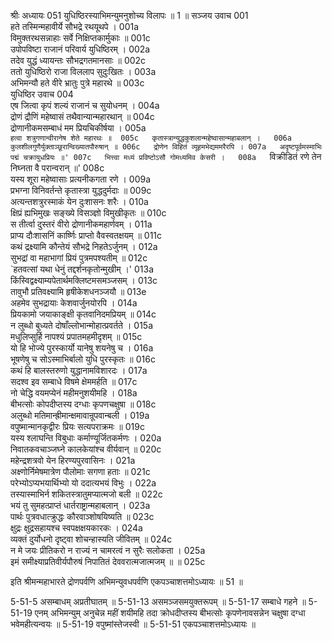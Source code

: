 श्रीः
अध्यायः 051
युधिष्ठिरस्याभिमन्युमनुशोच्य विलापः ॥ 1 ॥
सञ्जय उवाच 	001  
हते तस्मिन्महावीर्ये सौभद्रे रथयूथपे ।	001a  
विमुक्तरथसन्नाहाः सर्वे निक्षिप्तकार्मुकाः ॥	001c  
उपोपविष्टा राजानं परिवार्य युधिष्ठिरम् ।	002a  
तदेव युद्धं ध्यायन्तः सौभद्रगतमानसाः ॥	002c  
ततो युधिष्ठिरो राजा विललाप सुदुःखितः ।	003a  
अभिमन्यौ हते वीरे भ्रातुः पुत्रे महारथे ॥	003c  
युधिष्ठिर उवाच 	004  
एष जित्वा कृपं शल्यं राजानं च सुयोधनम् ।	004a  
द्रोणं द्रौणिं महेष्वासं तथैवान्यान्महारथान् ॥	004c  
द्रोणानीकमसम्बाधं मम प्रियचिकीर्षया ।	005a  
`हत्वा शत्रुगणान्वीरानेष शेते महारथः ॥	005c  
कृतास्त्रान्युद्धकुशलान्महेष्वासान्महाबलान् ।	006a  
कुलशीलगुणैर्युक्ताञ्छूरान्विख्यातपौरुषान् ॥	006c  
द्रोणेन विहितं व्यूहमभेद्यममरैरपि ।	007a  
अदृष्टपूर्वमस्माभिः पद्मं चक्रायुधप्रियः ॥'	007c  
भित्त्वा मध्यं प्रविष्टोऽसौ गोमध्यमिव केसरी ।	008a  
`विक्रीडितं रणे तेन निघ्नता वै परान्वरान् ॥'	008c  
यस्य शूरा महेष्वासाः प्रत्यनीकगता रणे ।	009a  
प्रभग्ना विनिवर्तन्ते कृतास्त्रा युद्धदुर्मदाः ॥	009c  
अत्यन्तशत्रुरस्माकं येन दुःशासनः शरैः ।	010a  
क्षिप्रं ह्यभिमुखः सङ्ख्ये विसञ्ज्ञो विमुखीकृतः ॥	010c  
स तीर्त्वा दुस्तरं वीरो द्रोणानीकमहार्णवम् ।	011a  
प्राप्य दौःशासनिं कार्ष्णिः प्राप्तो वैवस्वतक्षयम् ॥	011c  
कथं द्रक्ष्यामि कौन्तेयं सौभद्रे निहतेऽर्जुनम् ।	012a  
सुभद्रां वा महाभागां प्रियं पुत्रमपश्यतीम् ॥	012c  
`हतवत्सां यथा धेनुं तद्दर्शनकृतोन्मुखीम् ।'	013a  
किंस्विद्वक्ष्याम्यपेतार्थमक्लिष्टमसमञ्जसम् ।	013c  
तावुभौ प्रतिवक्ष्यामि हृषीकेशधनञ्जयौ ॥	013e  
अहमेव सुभद्रायाः केशवार्जुनयोरपि ।	014a  
प्रियकामो जयाकाङ्क्षी कृतवानिदमप्रियम् ॥	014c  
न लुब्धो बुध्यते दोषाँल्लोभान्मोहात्प्रवर्तते ।	015a  
मधुलिप्सुर्हि नापश्यं प्रपातमहमीदृशम् ॥	015c  
यो हि भोज्ये पुरस्कार्यो यानेषु शयनेषु च ।	016a  
भूषणेषु च सोऽस्माभिर्बालो युधि पुरस्कृतः ॥	016c  
कथं हि बालस्तरुणो युद्धानामविशारदः ।	017a  
सदश्व इव सम्बाधे विषमे क्षेममर्हति ॥	017c  
नो चेद्धि वयमप्येनं महीमनुशयीमहि ।	018a  
बीभत्सोः कोपदीप्तस्य दग्धाः कृपणचक्षुषा ॥	018c  
अलुब्धो मतिमान्ह्रीमान्क्षमावान्रूपवान्बली ।	019a  
वपुष्मान्मानकृद्वीरः प्रियः सत्यपराक्रमः ॥	019c  
यस्य श्लाघन्ति विबुधाः कर्माण्यूर्जितकर्मणः ।	020a  
निवातकवचाञ्जघ्ने कालकेयांश्च वीर्यवान् ॥	020c  
महेन्द्रशत्रवो येन हिरण्यपुरवासिनः ।	021a  
अक्ष्णोर्निमेषमात्रेण पौलोमाः सगणा हताः ॥	021c  
परेभ्योऽप्यभयार्थिभ्यो यो ददात्यभयं विभुः ।	022a  
तस्यास्माभिर्न शकितस्त्रातुमप्यात्मजो बली ॥	022c  
भयं तु सुमहत्प्राप्तं धार्तराष्ट्रान्महाबलान् ।	023a  
पार्थः पुत्रवधात्क्रुद्धः कौरवाञ्शोषयिष्यति ॥	023c  
क्षुद्रः क्षुद्रसहायश्च स्वपक्षक्षयकारकः ।	024a  
व्यक्तं दुर्योधनो दृष्ट्वा शोचन्हास्यति जीवितम् ॥	024c  
न मे जयः प्रीतिकरो न राज्यं न चामरत्वं न सुरैः सलोकता ।	025a  
इमं समीक्ष्याप्रतिवीर्यपौरुषं निपातितं देववरात्मजात्मजम् ॥ ॥	025c  

इति श्रीमन्महाभारते द्रोणपर्वणि अभिमन्युवधपर्वणि एकपञ्चाशत्तमोऽध्यायः ॥ 51 ॥

5-51-5 असम्बाधम् अप्रतीघातम् ॥ 5-51-13 असमञ्जसमयुक्तरूपम् ॥ 5-51-17 सम्बाधे गहने ॥ 5-51-19 एनम् अभिमन्युम् अनुचेन्न महीं शयीमहि तदा क्रोधदीप्तस्य बीभत्सोः कृपणेनावसन्नेन चक्षुषा दग्धा भवेमहीत्यन्वयः ॥ 5-51-19 वपुष्मांस्तेजस्वी ॥ 5-51-51 एकपञ्चाशत्तमोऽध्यायः ॥	

